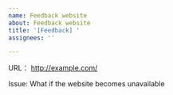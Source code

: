 ```yaml
---
name: Feedback website
about: Feedback website
title: '[Feedback] '
assignees: ''

---
```



URL： http://example.com/

Issue: What if the website becomes unavailable
